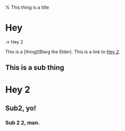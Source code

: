% This thing is a title

# Hey #

-> Hey 2

This is a [thing](Blarg the Elder). This is a link to [Hey 2]().

## This is a sub thing ##

# Hey 2 #

## Sub2, yo! ##

### Sub 2 2, man. ###
